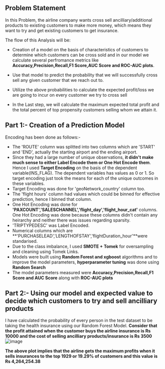 ## Problem Statement
In this Problem, the airline company wants cross sell ancilliary/additional products to existing customers to make more money, which means they want to try and get existing customers to get insurance.

The flow of this Analysis will be:
- Creation of a model on the basis of characteristics of customers to determine which customers can be cross sold and in our model we calculate several perfromance metrics like **Accuracy,Precision,Recall,F1 Score,AUC Score and ROC-AUC plots**.

- Use that model to predict the probability that we will successfully cross sell any given customer that we reach out to. 

-  Utilize the above probabilities to calculate the expected profit/loss we are going to incur on every customer we try to cross sell

- In the Last step, we will calculate the maximum expected total profit and the total percent of top propensity customers selling whom we attain it.


## Part 1:- Creation of a Prediction Model
Encoding has been done as follows:-
- The 'ROUTE' column was splitted into two columns which are 'START' and 'END', actually the starting airport and the ending airport.
- Since they had a large number of unique observations, **it didn't make much sense to either Label Encode them or One Hot Encode them**. Hence I used **Target Encoding** on the basis of the
dependent variable(INS_FLAG). The dependent variables has values as 0 or 1. So target encoding just took the means for each of the unique outcomes in these variables. 
- Target Encoding was done for 'geoNetwork_country' column too.
- The 'flight hours' column had values which could be binned for effective prediction, hence I binned that column.
- One Hot Encoding was done for **'PAXCOUNT','SALESCHANNEL','flight_day','flight_hour_cat'** columns. One Hot Encoding was done because these columns didn't contain any heirarchy and 
neither there was issues regarding sparsity.
- 'TRIPTYPEDESC' was Label Encoded.
- Numerical columns which are **'PURCHASELEAD','LENGTHOFSTAY','flightDuration_hour'**were standarised.
- Due to the class imbalance, I used **SMOTE + Tomek** for oversampling and cleaning using Tomek Links.
- Models were built using **Random Forest and xgboost** algorithms and to improve the model parameters, **hyperparameter tuning** was done using **Random Search**
- The model parameters measured were **Accuracy,Precision,Recall,F1 Score and AUC Score** along with **ROC-AUC plots**

## Part 2:- Using our model and expected value to decide which customers to try and sell ancilliary products
I have calculated the probability of every person in the test dataset to be taking the health insurance using our Random Forest Model.
**Consider that the profit attained when the customer buys the airline insurance is Rs 10000 and the cost of selling ancilliary products/insurance is Rs 3500**
![image](https://user-images.githubusercontent.com/75975560/124267212-972ddb00-db55-11eb-91d4-96a7a332fb74.png)

**The above plot implies that the airline gets the maximum profits when it sells insurances to the top 1929 or 19.29% of customers and this value is Rs 4,264,254.38**
 

